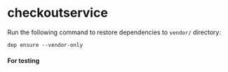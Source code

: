 # checkoutservice

Run the following command to restore dependencies to `vendor/` directory:

    dep ensure --vendor-only
#### For testing ####
